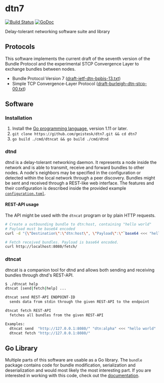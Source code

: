 # dtn7
[![Build Status](https://travis-ci.com/geistesk/dtn7.svg?branch=master)](https://travis-ci.com/geistesk/dtn7)
[![GoDoc](https://godoc.org/github.com/geistesk/dtn7?status.svg)](https://godoc.org/github.com/geistesk/dtn7)

Delay-tolerant networking software suite and library


## Protocols
This software implements the current draft of the seventh version of the Bundle
Protocol and the experimental STCP Convergence Layer to exchange bundles between
nodes.

- Bundle Protocol Version 7 ([draft-ietf-dtn-bpbis-13.txt][dtn-bpbis-13])
- Simple TCP Convergence-Layer Protocol
  ([draft-burleigh-dtn-stcp-00.txt][dtn-stcp-00])


## Software
### Installation
1. Install the [Go programming language][golang], version 1.11 or later.
2. `git clone https://github.com/geistesk/dtn7.git && cd dtn7`
3. `go build ./cmd/dtncat && go build ./cmd/dtnd`


### dtnd
dtnd is a delay-tolerant networking daemon. It represents a node inside the
network and is able to transmit, receive and forward bundles to other nodes. A
node's neighbors may be specified in the configuration or detected within the
local network through a peer discovery. Bundles might be sent and received
through a REST-like web interface. The features and their configuration is
described inside the provided example
[`configuration.toml`][dtnd-configuration].

#### REST-API usage
The API might be used with the `dtncat` program or by plain HTTP requests.

```bash
# Create a outbounding bundle to dtn:host, containing "hello world"
# Payload must be base64 encoded
curl -d "{\"Destination\":\"dtn:host\", \"Payload\":\"`base64 <<< "hello world"`\"}" http://localhost:8080/send/

# Fetch received bundles. Payload is base64 encoded.
curl http://localhost:8080/fetch/
```

### dtncat
dtncat is a companion tool for dtnd and allows both sending and receiving
bundles through dtnd's REST-API.

```bash
$ ./dtncat help
dtncat [send|fetch|help] ...

dtncat send REST-API ENDPOINT-ID
  sends data from stdin through the given REST-API to the endpoint

dtncat fetch REST-API
  fetches all bundles from the given REST-API

Examples:
  dtncat send  "http://127.0.0.1:8080/" "dtn:alpha" <<< "hello world"
  dtncat fetch "http://127.0.0.1:8080/"
```


## Go Library
Multiple parts of this software are usable as a Go library. The `bundle`
package contains code for bundle modification, serialization and
deserialization and would most likely the most interesting part. If you are
interested in working with this code, check out the
[documentation][godoc].


[dtn-bpbis-13]: https://tools.ietf.org/html/draft-ietf-dtn-bpbis-13
[dtn-stcp-00]: https://tools.ietf.org/html/draft-burleigh-dtn-stcp-00
[dtnd-configuration]: https://github.com/geistesk/dtn7/blob/master/cmd/dtnd/configuration.toml
[godoc]: https://godoc.org/github.com/geistesk/dtn7
[golang]: https://golang.org/
